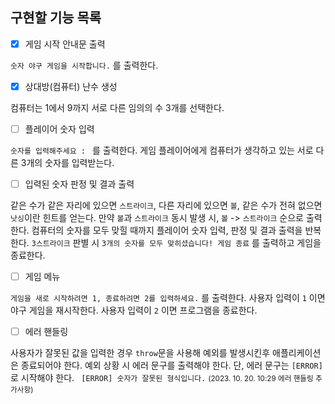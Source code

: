 ## 구현할 기능 목록

- [x] 게임 시작 안내문 출력

`숫자 야구 게임을 시작합니다.` 를 출력한다.

- [x] 상대방(컴퓨터) 난수 생성

컴퓨터는 1에서 9까지 서로 다른 임의의 수 3개를 선택한다.

- [ ] 플레이어 숫자 입력

`숫자를 입력해주세요 : ` 를 출력한다.
게임 플레이어에게 컴퓨터가 생각하고 있는 서로 다른 3개의 숫자를 입력받는다.

- [ ] 입력된 숫자 판정 및 결과 출력

같은 수가 같은 자리에 있으면 `스트라이크`, 다른 자리에 있으면 `볼`, 같은 수가 전혀 없으면 `낫싱`이란 힌트를 얻는다.
만약 `볼`과 `스트라이크` 동시 발생 시, `볼` -> `스트라이크` 순으로 출력한다.
컴퓨터의 숫자를 모두 맞힐 때까지 플레이어 숫자 입력, 판정 및 결과 출력을 반복한다.
`3스트라이크` 판별 시 `3개의 숫자를 모두 맞히셨습니다! 게임 종료` 를 출력하고 게임을 종료한다.

- [ ] 게임 메뉴

`게임을 새로 시작하려면 1, 종료하려면 2를 입력하세요.` 를 출력한다.
사용자 입력이 `1` 이면 야구 게임을 재시작한다.
사용자 입력이 `2` 이면 프로그램을 종료한다.

- [ ] 에러 핸들링

사용자가 잘못된 값을 입력한 경우 `throw`문을 사용해 예외를 발생시킨후 애플리케이션은 종료되어야 한다.
예외 상황 시 에러 문구를 출력해야 한다. 단, 에러 문구는 `[ERROR]`로 시작해야 한다.
` [ERROR] 숫자가 잘못된 형식입니다.`
<small> (2023. 10. 20. 10:29 에러 핸들링 추가사항)
